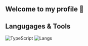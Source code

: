 ## Welcome to my profile 👋
<!-- [![Discord Presence](https://lanyard.cnrad.dev/api/758717520525000794?bg=121613&showDisplayName=true&hideStatus=true&borderRadius=8px)](https://oneheka.com/) -->
## Langugages & Tools
![TypeScript](https://shields.io/badge/-TypeScript-090909?style=for-the-badge&logo=typescript)
![Langs](https://github-readme-stats.vercel.app/api/top-langs/?username=oneheka&layout=compact&theme=merko)
